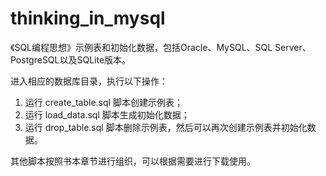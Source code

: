 # thinking_in_mysql
《SQL编程思想》示例表和初始化数据，包括Oracle、MySQL、SQL Server、PostgreSQL以及SQLite版本。

进入相应的数据库目录，执行以下操作：

 1. 运行 create_table.sql 脚本创建示例表；
 2. 运行 load_data.sql 脚本生成初始化数据；
 3. 运行 drop_table.sql 脚本删除示例表，然后可以再次创建示例表并初始化数据。

其他脚本按照书本章节进行组织，可以根据需要进行下载使用。
